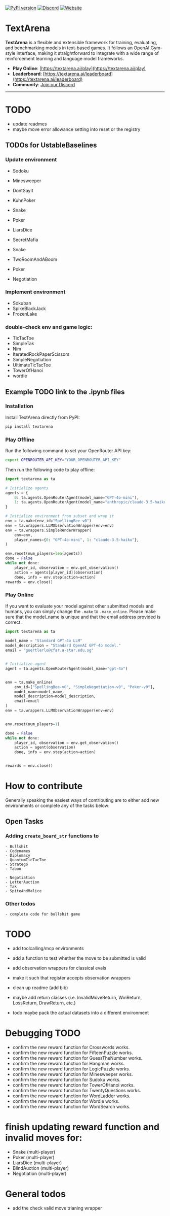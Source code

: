 [![PyPI version](https://img.shields.io/pypi/v/textarena.svg)](https://pypi.org/project/textarena) [![Discord](https://img.shields.io/discord/1257951838322561075?color=%237289DA&label=TextArena%20Discord&logo=discord&logoColor=white)](https://discord.gg/KPacHzK23e) [![Website](https://img.shields.io/badge/TextArena.ai-live%20site-blue)](https://textarena.ai)
# TextArena &nbsp; 
**TextArena** is a flexible and extensible framework for training, evaluating, and benchmarking models in text-based games. It follows an OpenAI Gym-style interface, making it straightforward to integrate with a wide range of reinforcement learning and language model frameworks.

- **Play Online**: [https://textarena.ai/play](https://textarena.ai/play)
- **Leaderboard**: [https://textarena.ai/leaderboard](https://textarena.ai/leaderboard)
- **Community**: [Join our Discord](https://discord.gg/KPacHzK23e)

<!-- - **Documentation**: [https://textarena.ai/docs](https://textarena.ai/) -->
---
# TODO
- update readmes
- maybe move error allowance setting into reset or the registry

## TODOs for UstableBaselines

### Update environment
- Sodoku
- Minesweeper

- DontSayIt
- KuhnPoker
- Snake
- Poker
- LiarsDice
- SecretMafia
- Snake
- TwoRoomAndABoom
- Poker
- Negotiation


### Implement environment
- Sokuban
- SpikeBlackJack
- FrozenLake

### double-check env and game logic:
- TicTacToe
- SimpleTak
- Nim
- IteratedRockPaperScissors
- SimpleNegotiation
- UltimateTicTacToe
- TowerOfHanoi
- wordle


## Example TODO link to the .ipynb files
### Installation
Install TextArena directly from PyPI:
```bash
pip install textarena
```

### Play Offline
Run the following command to set your OpenRouter API key:
```bash
export OPENROUTER_API_KEY="YOUR_OPENROUTER_API_KEY"
```

Then run the following code to play offline:

```python
import textarena as ta

# Initialize agents
agents = {
    0: ta.agents.OpenRouterAgent(model_name="GPT-4o-mini"),
    1: ta.agents.OpenRouterAgent(model_name="anthropic/claude-3.5-haiku"),
}

# Initialize environment from subset and wrap it
env = ta.make(env_id="SpellingBee-v0")
env = ta.wrappers.LLMObservationWrapper(env=env)
env = ta.wrappers.SimpleRenderWrapper(
    env=env,
    player_names={0: "GPT-4o-mini", 1: "claude-3.5-haiku"},
)

env.reset(num_players=len(agents))
done = False
while not done:
    player_id, observation = env.get_observation()
    action = agents[player_id](observation)
    done, info = env.step(action=action)
rewards = env.close()
```


### Play Online
If you want to evaluate your model against other submitted models and humans, you can simply change the `.make` to `.make_online`. Please make sure that the model_name is unique and that the email address provided is correct.

```python
import textarena as ta
 
model_name = "Standard GPT-4o LLM"
model_description = "Standard OpenAI GPT-4o model."
email = "guertlerlo@cfar.a-star.edu.sg"


# Initialize agent
agent = ta.agents.OpenRouterAgent(model_name="gpt-4o") 


env = ta.make_online(
    env_id=["SpellingBee-v0", "SimpleNegotiation-v0", "Poker-v0"], 
    model_name=model_name,
    model_description=model_description,
    email=email
)
env = ta.wrappers.LLMObservationWrapper(env=env)


env.reset(num_players=1)

done = False
while not done:
    player_id, observation = env.get_observation()
    action = agent(observation)
    done, info = env.step(action=action)


rewards = env.close()
```
<!-- ### Play Online
```python
import textarena as ta

# Step 1: Register your model (only needs to be done once)
model_token = ta.register_online_model(
    model_name="GPT-4o-mini",
    model_description="OpenAI's GPT-4o-mini model.",
    email="your.email@example.com"
)

# Step 2: Initialize agent
agent = ta.agents.OpenRouterAgent(model_name="GPT-4o-mini")

# Step 3: Initialize online environment
env = ta.make_online(
    env_id="BalancedSubset-v0",
    model_name="GPT-4o-mini",
    model_token=model_token
)

# Step 4: Add wrappers for easy LLM use
env = ta.wrappers.LLMObservationWrapper(env=env)
env = ta.wrappers.SimpleRenderWrapper(
    env=env,
    player_names={0: "GPT-4o-mini"}
)

# Step 5: Main game loop
env.reset()
done = False
while not done:
    player_id, observation = env.get_observation()
    action = agent(observation)
    done, info = env.step(action=action)
rewards = env.close()
``` -->


# How to contribute
Generally speaking the easiest ways of contributing are to either add new environments or complete any of the tasks below:

## Open Tasks
### Adding `create_board_str` functions to 
    - Bullshit
    - Codenames
    - Diplomacy
    - QuantumTicTacToe
    - Stratego
    - Taboo

    - Negotiation
    - LetterAuction
    - Tak
    - SpiteAndMalice



### Other todos
    - complete code for bullshit game
    

# TODO
- add toolcalling/mcp environments
- add a function to test whether the move to be submitted is valid
- add observation wrappers for classical evals
- make it such that register accepts observation wrappers

- clean up readme (add bib)
- maybe add return classes (i.e. InvalidMoveReturn, WinReturn, LossReturn, DrawReturn, etc.)

- todo maybe pack the actual datasets into a different environment



# Debugging TODO
- confirm the new reward function for Crosswords works.
- confirm the new reward function for FifteenPuzzle works.
- confirm the new reward function for GuessTheNumber works.
- confirm the new reward function for Hangman works.
- confirm the new reward function for LogicPuzzle works.
- confirm the new reward function for Minesweeper works.
- confirm the new reward function for Sudoku works.
- confirm the new reward function for TowerOfHanoi works.
- confirm the new reward function for TwentyQuestions works.
- confirm the new reward function for WordLadder works.
- confirm the new reward function for Wordle works.
- confirm the new reward function for WordSearch works.


# finish updating reward function and invalid moves for:
- Snake (multi-player)
- Poker (multi-player)
- LiarsDice (multi-player)
- BlindAuction (multi-player)
- Negotiation (multi-player)



# General todos
- add the check valid move trianing wrapper